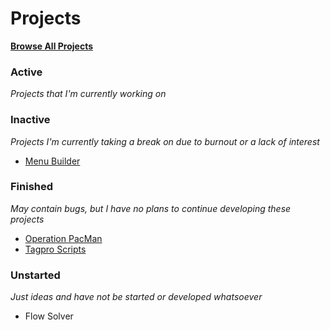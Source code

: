 # Projects

**[Browse All Projects](./project_files)**

### Active
  *Projects that I'm currently working on*

### Inactive
  *Projects I'm currently taking a break on due to burnout or a lack of interest*
  * [Menu Builder](./project_files/inactive/Menu_Builder)

### Finished
  *May contain bugs, but I have no plans to continue developing these projects*
  * [Operation PacMan](./project_files/finished/Operation_PacMan)
  * [Tagpro Scripts](./project_files/finished/Tagpro_Scripts)

### Unstarted
  *Just ideas and have not be started or developed whatsoever*
  * Flow Solver
